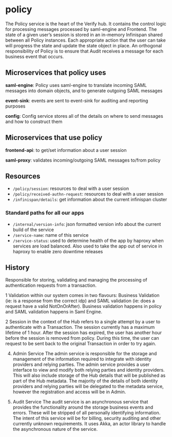 # policy

The Policy service is the heart of the Verify hub. It contains the control logic for processing messages processed by saml-engine and Frontend. The state of a given user’s session is stored in an in-memory Infinispan shared between all Policy instances. Each appropriate action that the user can take will progress the state and update the state object in place. An orthogonal responsibility of Policy is to ensure that Audit receives a message for each business event that occurs.

## Microservices that policy uses

**saml-engine**: Policy uses saml-engine to translate incoming SAML messages into domain objects, and to generate outgoing SAML messages

**event-sink**: events are sent to event-sink for auditing and reporting purposes

**config**: Config service stores all of the details on where to send messages and how to construct them

## Microservices that use policy

**frontend-api**: to get/set information about a user session

**saml-proxy**: validates incoming/outgoing SAML messages to/from policy

## Resources

* `/policy/session`: resources to deal with a user session
* `/policy/received-authn-request`: resources to deal with a user session
* `/infinispan/details`: get information about the current infinispan cluster

### Standard paths for all our apps
* `/internal/version-info`: json formatted version info about the current build of the service
* `/service-name`: name of this service
* `/service-status`: used to determine health of the app by haproxy when services are load balanced.  Also used to take the app out of service in haproxy to enable zero downtime releases

## History

Responsible for storing, validating and managing the processing of authentication requests from a transaction.

1 Validation within our system comes in two flavours: Business Validation (ie: is a response from the correct idp) and SAML validation (ie: does a request have a valid NotOnOrAfter). Business validation happens in policy and SAML validation happens in Saml Engine.

2 Session in the context of the Hub refers to a single attempt by a user to authenticate with a Transaction. The session currently has a maximum lifetime of 1 hour. After the session has expired, the user has another hour before the session is removed from policy. During this time, the user can request to be sent back to the original Transaction in order to try again.

4. Admin Service
The admin service is responsible for the storage and management of the information required to integrate with identity providers and relying parties. The admin service provides a user interface to view and modify both relying parties and identity providers. This will also include storage of the Hub details that will be published as part of the Hub metadata. The majority of the details of both identity providers and relying parties will be delegated to the metadata service, however the registration and access will be in Admin.

5. Audit Service
The audit service is an asynchronous service that provides the functionality around the storage business events and errors. These will be stripped of all personally identifying information. The intent of this service will be for billing, security auditing and other currently unknown requirements. It uses Akka, an actor library to handle the asynchronous nature of the service.